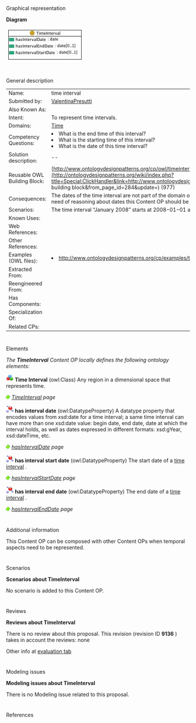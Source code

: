 # 

 Graphical representation



__Diagram__ 





[![Image:timeinterval.jpg](./Timeinterval.jpg)](../Image/Timeinterval.jpg.md "Image:timeinterval.jpg")





# 

 General description




|  |  |
| --- | --- |
|  Name:  |  time interval  |
|  Submitted by:  | [ValentinaPresutti](../User/ValentinaPresutti.md "User:ValentinaPresutti")  |
|  Also Known As:  |  |
|  Intent:  |  To represent time intervals.  |
|  Domains:  | [Time](../Community/Time.md "Community:Time")  |
|  Competency Questions:  | <li>       What is the end time of this interval?      </li><li>       What is the starting time of this interval?      </li><li>       What is the date of this time interval?      </li> |
|  Solution description:  |  --  |
|  Reusable OWL Building Block:  | [http://www.ontologydesignpatterns.org/cp/owl/timeinterval.owl](http://ontologydesignpatterns.org/wiki/index.php?title=Special:ClickHandler&link=http://www.ontologydesignpatterns.org/cp/owl/timeinterval.owl&message=OWL building block&from_page_id=284&update=)  (977)  |
|  Consequences:  |  The dates of the time interval are not part of the domain of discourse, they are datatype values. If there is the need of reasoning about dates this Content OP should be used in composition with the [region](../Region/Region.md "Submissions:Region")  Content OP.  |
|  Scenarios:  |  The time interval “January 2008” starts at 2008−01−01 and ends at and ends at 2008−01−31.  |
|  Known Uses:  |  |
|  Web References:  |  |
|  Other References:  |  |
|  Examples (OWL files):  | <li><a class="external free" href="http://www.ontologydesignpatterns.org/cp/examples/timeinterval/january2008.owl" rel="nofollow" title="http://www.ontologydesignpatterns.org/cp/examples/timeinterval/january2008.owl">        http://www.ontologydesignpatterns.org/cp/examples/timeinterval/january2008.owl       </a></li> |
|  Extracted From:  |  |
|  Reengineered From:  |  |
|  Has Components:  |  |
|  Specialization Of:  |  |
|  Related CPs:  |  |



  





# 

 Elements



_The
 __TimeInterval__ 
 Content OP locally defines the following ontology elements:_ 






[![Class](./20px-Class.gif)](../Image/Class.gif.md "Class")
__Time Interval__ 
 (owl:Class) Any region in a dimensional space that represents time.
 



[![](./11px-ArrowRight.gif)](../Image/ArrowRight.gif.md "ArrowRight.gif")
_[TimeInterval](../SmartHome_TimeInterval/SmartHome_TimeInterval.md "Submissions:TimeInterval/TimeInterval") 
 page_ 




[![DatatypeProperty](./20px-DatatypeProperty.gif)](../Image/DatatypeProperty.gif.md "DatatypeProperty")
__has interval date__ 
 (owl:DatatypeProperty) A datatype property that encodes values from xsd:date for a time interval; a 
same time interval can have more than one xsd:date value: begin date, end date, date at which the interval holds, as well as dates expressed in different formats: xsd:gYear, xsd:dateTime, etc.
 



[![](./11px-ArrowRight.gif)](../Image/ArrowRight.gif.md "ArrowRight.gif")
_[hasIntervalDate](./TimeInterval/hasIntervalDate.md "Submissions:TimeInterval/hasIntervalDate") 
 page_ 




[![DatatypeProperty](./20px-DatatypeProperty.gif)](../Image/DatatypeProperty.gif.md "DatatypeProperty")
__has interval start date__ 
 (owl:DatatypeProperty) The start date of a
 [time interval](../SmartHome_TimeInterval/SmartHome_TimeInterval.md "Submissions:TimeInterval/TimeInterval") 
 .
 



[![](./11px-ArrowRight.gif)](../Image/ArrowRight.gif.md "ArrowRight.gif")
_[hasIntervalStartDate](./TimeInterval/hasIntervalStartDate.md "Submissions:TimeInterval/hasIntervalStartDate") 
 page_ 




[![DatatypeProperty](./20px-DatatypeProperty.gif)](../Image/DatatypeProperty.gif.md "DatatypeProperty")
__has interval end date__ 
 (owl:DatatypeProperty) The end date of a
 [time interval](../SmartHome_TimeInterval/SmartHome_TimeInterval.md "Submissions:TimeInterval/TimeInterval") 
 .
 



[![](./11px-ArrowRight.gif)](../Image/ArrowRight.gif.md "ArrowRight.gif")
_[hasIntervalEndDate](./TimeInterval/hasIntervalEndDate.md "Submissions:TimeInterval/hasIntervalEndDate") 
 page_ 


# 

 Additional information



 This Content OP can be composed with other Content OPs when temporal aspects need to be represented.
 



# 

 Scenarios




__Scenarios about TimeInterval__ 


 No scenario is added to this Content OP.
 




# 

 Reviews




__Reviews about TimeInterval__ 


 There is no review about this proposal.
This revision (revision ID
 __9136__ 
 ) takes in account the reviews: none
 



 Other info at
 [evaluation tab](http://ontologydesignpatterns.org/wiki/index.php?title=Submissions:TimeInterval&action=evaluation "http://ontologydesignpatterns.org/wiki/index.php?title=Submissions:TimeInterval&action=evaluation") 





  





# 

 Modeling issues




__Modeling issues about TimeInterval__ 


 There is no Modeling issue related to this proposal.
 




  





# 

 References
